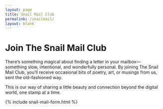 ```yaml
---
layout: page
title: Snail Mail Club
permalink: /snailmail/
layout: blank
---
```

# Join The Snail Mail Club

There’s something magical about finding a letter in your mailbox—something slow, intentional, and wonderfully personal. By joining The Snail Mail Club, you’ll receive occasional bits of poetry, art, or musings from us, sent the old-fashioned way.

This is our way of sharing a little beauty and connection beyond the digital world, one stamp at a time.

{% include snail-mail-form.html %}